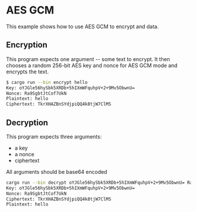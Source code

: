# AES GCM

This example shows how to use AES GCM to encrypt and data.

## Encryption

This program expects one argument -- some text to encrypt. It then chooses a
random 256-bit AES key and nonce for AES GCM mode and encrypts the text.

```bash
$ cargo run --bin encrypt hello
Key: oYJGle56hySbk5XRDb+5hIXmWFquhpV+2+9Mv5ObwnU=
Nonce: Ra9SgbtJtCof7UkN
Plaintext: hello
Ciphertext: TkrXHAZBnSYdjpiQQ4k8tjW7ClMS
```

## Decryption

This program expects three arguments:

- a key
- a nonce
- ciphertext

All arguments should be base64 encoded

```bash
cargo run --bin decrypt oYJGle56hySbk5XRDb+5hIXmWFquhpV+2+9Mv5ObwnU= Ra9SgbtJtCof7UkN TkrXHAZBnSYdjpiQQ4k8tjW7ClMS
Key: oYJGle56hySbk5XRDb+5hIXmWFquhpV+2+9Mv5ObwnU=
Nonce: Ra9SgbtJtCof7UkN
Ciphertext: TkrXHAZBnSYdjpiQQ4k8tjW7ClMS
Plaintext: hello
```
